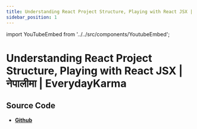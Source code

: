 ```yaml
---
title: Understanding React Project Structure, Playing with React JSX | नेपालीमा | EverydayKarma
sidebar_position: 1
---
```


import YouTubeEmbed from '../../src/components/YoutubeEmbed';

# Understanding React Project Structure, Playing with React JSX | नेपालीमा | EverydayKarma

<YouTubeEmbed videoId="pq6hB9G0pe4" />

## Source Code

- [**Github**](https://github.com/isarojdahal)